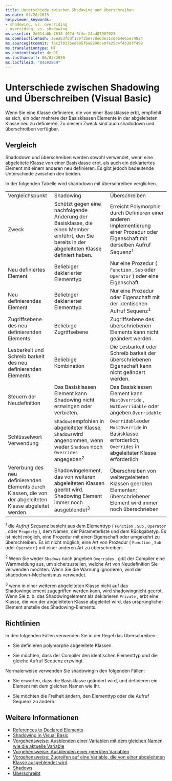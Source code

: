 ```yaml
---
title: Unterschiede zwischen Shadowing und Überschreiben
ms.date: 07/20/2015
helpviewer_keywords:
- shadowing, vs. overriding
- overriding, vs. shadowing
ms.assetid: 2d014a0b-7630-407d-8f4e-24bd87987923
ms.openlocfilehash: a6ea83fadf18ef3be778e6de31c0eb4e65e74824
ms.sourcegitcommit: f8c270376ed905f6a8896ce0fe25b4f4b38ff498
ms.translationtype: MT
ms.contentlocale: de-DE
ms.lasthandoff: 06/04/2020
ms.locfileid: "84392869"
---
```

# <a name="differences-between-shadowing-and-overriding-visual-basic"></a>Unterschiede zwischen Shadowing und Überschreiben (Visual Basic)
Wenn Sie eine Klasse definieren, die von einer Basisklasse erbt, empfiehlt es sich, ein oder mehrere der Basisklassen Elemente in der abgeleiteten Klasse neu zu definieren. Zu diesem Zweck sind auch shadodown und überschreiben verfügbar.  
  
## <a name="comparison"></a>Vergleich  
 Shadodown und überschreiben werden sowohl verwendet, wenn eine abgeleitete Klasse von einer Basisklasse erbt, als auch ein deklariertes Element mit einem anderen neu definieren. Es gibt jedoch bedeutende Unterschiede zwischen den beiden.  
  
 In der folgenden Tabelle wird shadodown mit überschreiben verglichen.  
  
||||  
|---|---|---|  
|Vergleichspunkt|Shadowing|Überschreiben|  
|Zweck|Schützt gegen eine nachfolgende Änderung der Basisklasse, die einen Member einführt, den Sie bereits in der abgeleiteten Klasse definiert haben.|Erreicht Polymorphie durch Definieren einer anderen Implementierung einer Prozedur oder Eigenschaft mit derselben Aufruf Sequenz<sup>1</sup>|  
|Neu definiertes Element|Beliebiger deklarierter Elementtyp|Nur eine Prozedur ( `Function` , `Sub` oder `Operator` ) oder eine Eigenschaft|  
|Neu definierendes Element|Beliebiger deklarierter Elementtyp|Nur eine Prozedur oder Eigenschaft mit der identischen Aufruf Sequenz<sup>1</sup>|  
|Zugriffsebene des neu definierenden Elements|Beliebige Zugriffsebene|Zugriffsebene des überschriebenen Elements kann nicht geändert werden.|  
|Lesbarkeit und Schreib barkeit des neu definierenden Elements|Beliebige Kombination|Die Lesbarkeit oder Schreib barkeit der überschriebenen Eigenschaft kann nicht geändert werden.|  
|Steuern der Neudefinition|Das Basisklassen Element kann Shadowing nicht erzwingen oder verbieten.|Das Basisklassen Element kann `MustOverride` , `NotOverridable` oder angeben.`Overridable`|  
|Schlüsselwort Verwendung|`Shadows`empfohlen in abgeleiteter Klasse; `Shadows`wird angenommen, wenn weder `Shadows` noch `Overrides` angegeben<sup>2</sup>|`Overridable`oder `MustOverride` in Basisklasse erforderlich; `Overrides` in abgeleiteter Klasse erforderlich|  
|Vererbung des neu definierenden Elements durch Klassen, die von der abgeleiteten Klasse abgeleitet werden|Shadowingelement, das von weiteren abgeleiteten Klassen geerbt wird. Shadowing Element immer noch ausgeblendet<sup>3</sup>|Überschreiben von weitergeleiteten Klassen geerbten Elementen; überschriebener Element wird immer noch überschrieben|  
  
 <sup>1</sup> die *Aufruf Sequenz* besteht aus dem Elementtyp ( `Function` , `Sub` , `Operator` , oder `Property` ), dem Namen, der Parameterliste und dem Rückgabetyp. Es ist nicht möglich, eine Prozedur mit einer-Eigenschaft oder umgekehrt zu überschreiben. Es ist nicht möglich, eine Art von Prozedur ( `Function` , `Sub` oder `Operator` ) mit einer anderen Art zu überschreiben.  
  
 <sup>2</sup> Wenn Sie weder `Shadows` noch angeben `Overrides` , gibt der Compiler eine Warnmeldung aus, um sicherzustellen, welche Art von Neudefinition Sie verwenden möchten. Wenn Sie die Warnung ignorieren, wird der shadodown-Mechanismus verwendet.  
  
 <sup>3</sup> wenn in einer weiteren abgeleiteten Klasse nicht auf das Shadowingelement zugegriffen werden kann, wird shadowingnicht geerbt. Wenn Sie z. b. das Shadowingelement als deklarieren `Private` , erbt eine Klasse, die von der abgeleiteten Klasse abgeleitet wird, das ursprüngliche-Element anstelle des Shadowing-Elements.  
  
## <a name="guidelines"></a>Richtlinien  
 In den folgenden Fällen verwenden Sie in der Regel das Überschreiben:  
  
- Sie definieren polymorphe abgeleitete Klassen.  
  
- Sie möchten, dass der Compiler den identischen Elementtyp und die gleiche Aufruf Sequenz erzwingt.  
  
 Normalerweise verwenden Sie shadowingin den folgenden Fällen:  
  
- Sie erwarten, dass die Basisklasse geändert wird, und definieren ein Element mit dem gleichen Namen wie Ihr.  
  
- Sie möchten die Freiheit ändern, den Elementtyp oder die Aufruf Sequenz zu ändern.  
  
## <a name="see-also"></a>Weitere Informationen

- [References to Declared Elements](references-to-declared-elements.md)
- [Shadowing in Visual Basic](shadowing.md)
- [Vorgehensweise: Ausblenden einer Variablen mit dem gleichen Namen wie die aktuelle Variable](how-to-hide-a-variable-with-the-same-name-as-your-variable.md)
- [Vorgehensweise: Ausblenden einer geerbten Variablen](how-to-hide-an-inherited-variable.md)
- [Vorgehensweise: Zugreifen auf eine Variable, die von einer abgeleiteten Klasse ausgeblendet wird](how-to-access-a-variable-hidden-by-a-derived-class.md)
- [Shadows](../../../language-reference/modifiers/shadows.md)
- [Überschreibt](../../../language-reference/modifiers/overrides.md)
